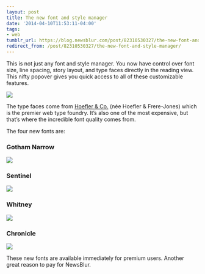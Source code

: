 ```yaml
---
layout: post
title: The new font and style manager
date: '2014-04-10T11:53:11-04:00'
tags:
- web
tumblr_url: https://blog.newsblur.com/post/82310530327/the-new-font-and-style-manager
redirect_from: /post/82310530327/the-new-font-and-style-manager/
---
```

This is not just any font and style manager. You now have control over font size, line spacing, story layout, and type faces directly in the reading view. This nifty popover gives you quick access to all of these customizable features.

![](https://s3.amazonaws.com/static.newsblur.com/blog/style%20popover.png)

The type faces come from [Hoefler & Co.](http://www.typography.com) (née Hoefler & Frere-Jones) which is the premier web type foundry. It’s also one of the most expensive, but that’s where the incredible font quality comes from.

The four new fonts are:

### Gotham Narrow

![](https://s3.amazonaws.com/static.newsblur.com/blog/gotham.png)

### Sentinel

![](https://s3.amazonaws.com/static.newsblur.com/blog/sentinel.png)

### Whitney

![](https://s3.amazonaws.com/static.newsblur.com/blog/whitney.png)

### Chronicle

![](https://s3.amazonaws.com/static.newsblur.com/blog/chronicle.png)

These new fonts are available immediately for premium users. Another great reason to pay for NewsBlur.

